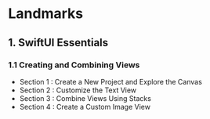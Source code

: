 # Landmarks

## 1. SwiftUI Essentials

### 1.1 Creating and Combining Views

* Section 1 : Create a New Project and Explore the Canvas
* Section 2 : Customize the Text View
* Section 3 : Combine Views Using Stacks
* Section 4 : Create a Custom Image View
